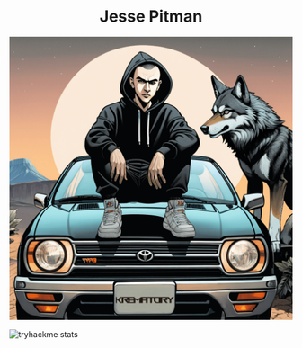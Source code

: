 <center><h1>Jesse Pitman</h1></center>

<center><img src="17045044857484qu4n3ny(1).png" alt="_w00f_"></center>

![tryhackme stats](https://raw.githubusercontent.com/<Jesse-Pitman>/<Jesse-Pitman>/Jesse_Pitman/assets/thm_propic.png)
